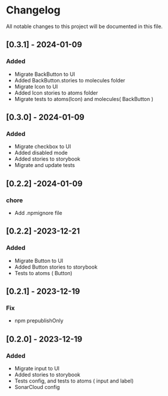 # Changelog

All notable changes to this project will be documented in this file.


## [0.3.1] - 2024-01-09

### Added
- Migrate BackButton to UI
- Added BackButton.stories to molecules folder
- Migrate Icon to UI
- Added Icon stories to atoms folder
- Migrate tests to atoms(Icon) and molecules( BackButton )

## [0.3.0] - 2024-01-09

### Added

- Migrate checkbox to UI
- Added disabled mode
- Added stories to storybook
- Migrate and update tests

## [0.2.2] -2024-01-09

### chore

- Add .npmignore file


## [0.2.2] -2023-12-21

### Added

- Migrate Button to UI
- Added Button stories to storybook
- Tests to atoms ( Button)

## [0.2.1] - 2023-12-19

### Fix

- npm prepublishOnly

## [0.2.0] - 2023-12-19

### Added

- Migrate input to UI
- Added stories to storybook
- Tests config, and tests to atoms ( input and label)
- SonarCloud config
